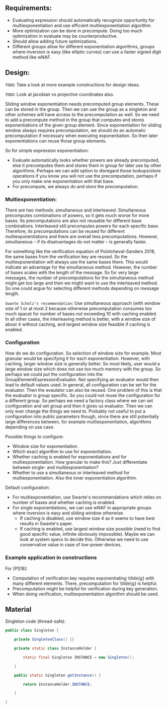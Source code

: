 ## Requirements:
* Evaluating expression should automatically recognize opportunity for multiexponentiation and
    use efficient multiexponentiation algorithm.
* More optimization can be done in precompute. Doing too much optimization in evaluate may be
    counterproductive.
* Should allow adding future optimizations.
* Different groups allow for different exponentiation algorithms, groups where inversion is easy (like elliptic curves) can use
    a faster signed digit method like wNAF.


## Design:

`TODO`: Take a look at more example constructions for design ideas.

`TODO`: Look at jacobian vs projective coordinates also.

Sliding window exponentiation needs precomputed group elements. These can be stored in the group. Then we can use
the group as a singleton and other schemes will have access to the precomputation as well. So we need to add a
precompute method in the group that computes and stores exponentiations of the given group element.
Since exponentiation for sliding window always requires precomputation, we should do an automatic precomputation if necessary
when executing exponentiation. So then later exponentiations can reuse those group elements.

So for simple expression exponentiation:
* Evaluate automatically looks whether powers are already precomputed, else it precomputes them and stores them in
        group for later use by other algorithms. Perhaps we can add option to disregard those lookups/store operations if
        you know you will not use the precomputation, perhaps if you only make one exponentiation with that base.
* For precompute, we always do and store the precomputation.

### Multiexponentiation:

There are two methods: simultaneous and interleaved. Simultaneous precomputes combinations of powers, so it gets much
worse for more bases. Its precomputations are also not reusable for different base combinations. Interleaved still precomputes
powers for each specific base. Therefore, its precomputations can be reused for different multiexponentiations and there
are overall less precomputations. However, simultaneous – if its disatvantages do not matter – is generally faster.

For something like the verification equation of Pointcheval-Sanders 2018, the same bases from the verification key
are reused. So the multiexponentiation will always use the same bases there. This would indicate an advantage for the
simultaneous method. However, the number of bases scales with the length of the message. So for very large messages, the
number of precomputations for the simultaneous method might get too large and then we might want to use the interleaved method.
So one could argue for selecting different methods depending on message length.

`Swante Scholz's recommendation`:
Use simultaneous approach (with window size of 1 or at most 2 because otherwise precomputation consumes too much space) for number of bases not exceeding 10 with caching enabled. 
In all other cases, the interleaving method is better, with a window size of about 4 without caching, and largest window size feasible if caching is enabled.

### Configuration

How do we do configuration. So selection of window size for example. Most granular would be specifying it for each exponentiation.
However, with caching, larger window size is generally better. So most likely, user would a large window size which
does not use too much memory with the group. So perhaps we could put the configuration into the GroupElementExpressionEvaluator.
Not specifying an evaluator would then lead to default values used.
In general, all configuration can be set for the evaluator. Then the evaulator can also be reused.
One problem of this is that the evaluator is group specific. So you could not reuse the configuration for a different group.
So perhaps we need a factory class where we can set configuration and set group and then it gives us evaluator.
Then we can only ever change the things we need to. Probably not useful to put a configuration into public parameters though, since
there are still potentially large differences between, for example multiexponentiation, algorithms depending on use case.

Possible things to configure:
* Window size for exponentiation.
* Which exact algorithm to use for exponentiation.
* Whether caching is enabled for exponentiations and for multiexponentiation. How granular to make this? Just differentiate between single- and multiexponentiation?
* Whether to use a simultaneous or interleaved method for multiexponentiation. Also the inner exponentiation algorithm.

Default configuration:
* For multiexponentiation, use Swante's recommendations which relies on number of bases and whether caching is enabled.
* For single exponentiations, we can use wNAF in appropriate groups where inversion is easy and sliding window otherwise.
    * If caching is disabled, use window size 4 as it seems to have best results in Swante's paper.
    * If caching is enabled, use largest window size possible (need to find good specific value, infinite obviously impossible). Maybe we can look at 
        system specs to decide this. Otherwise we need to use conservative value in case of low-power devices.

### Example application in constructions

For [PS18]:
* Computation of verification key requires exponentiating \tilde{g} with many different elements. There, precomputation
    for \tilde{g} is helpful. 
* Precomputation might be helpful for verification during key generation.
* When doing verification, multiexponentiation algorithm should be used.



## Material

Singleton code (thread-safe):
```Java
public class Singleton {

    private SingletonClass() {}

    private static class InstanceHolder {

        static final Singleton INSTANCE = new Singleton();

    }

    public static Singleton getInstance() {

        return InstanceHolder.INSTANCE;

    }

}
```

